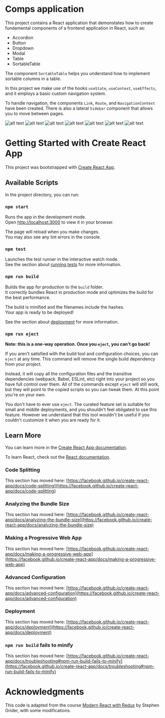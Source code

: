 # Comps application
This project contains a React application that demonstates how to create fundamental components of a frontend application in React, such as:

- Accordion
- Button
- Dropdown
- Modal
- Table
- SortableTable

The component `SortableTable` helps you understand how to  implement sortable columns in a table.

In this project we make use of the hooks `useState`, `useContext`, `useEffects`, and it employs a basic custom navigation system.

To handle navigation, the components `Link`, `Route`, and `NavigationContext` have been created. There is also a lateral `Sidebar` component that allows you to move between pages.


![alt text](https://github.com/RosarioB/comps/blob/main/github_images/accordion.png?raw=true)
![alt text](https://github.com/RosarioB/comps/blob/main/github_images/buttons.png?raw=true)
![alt text](https://github.com/RosarioB/comps/blob/main/github_images/counter.png?raw=true)
![alt text](https://github.com/RosarioB/comps/blob/main/github_images/dropdown.png?raw=true)
![alt text](https://github.com/RosarioB/comps/blob/main/github_images/modal_1.png?raw=true)
![alt text](https://github.com/RosarioB/comps/blob/main/github_images/modal_2.png?raw=true)
![alt text](https://github.com/RosarioB/comps/blob/main/github_images/table.png?raw=true)

# Getting Started with Create React App

This project was bootstrapped with [Create React App](https://github.com/facebook/create-react-app).

## Available Scripts

In the project directory, you can run:

### `npm start`

Runs the app in the development mode.\
Open [http://localhost:3000](http://localhost:3000) to view it in your browser.

The page will reload when you make changes.\
You may also see any lint errors in the console.

### `npm test`

Launches the test runner in the interactive watch mode.\
See the section about [running tests](https://facebook.github.io/create-react-app/docs/running-tests) for more information.

### `npm run build`

Builds the app for production to the `build` folder.\
It correctly bundles React in production mode and optimizes the build for the best performance.

The build is minified and the filenames include the hashes.\
Your app is ready to be deployed!

See the section about [deployment](https://facebook.github.io/create-react-app/docs/deployment) for more information.

### `npm run eject`

**Note: this is a one-way operation. Once you `eject`, you can't go back!**

If you aren't satisfied with the build tool and configuration choices, you can `eject` at any time. This command will remove the single build dependency from your project.

Instead, it will copy all the configuration files and the transitive dependencies (webpack, Babel, ESLint, etc) right into your project so you have full control over them. All of the commands except `eject` will still work, but they will point to the copied scripts so you can tweak them. At this point you're on your own.

You don't have to ever use `eject`. The curated feature set is suitable for small and middle deployments, and you shouldn't feel obligated to use this feature. However we understand that this tool wouldn't be useful if you couldn't customize it when you are ready for it.

## Learn More

You can learn more in the [Create React App documentation](https://facebook.github.io/create-react-app/docs/getting-started).

To learn React, check out the [React documentation](https://reactjs.org/).

### Code Splitting

This section has moved here: [https://facebook.github.io/create-react-app/docs/code-splitting](https://facebook.github.io/create-react-app/docs/code-splitting)

### Analyzing the Bundle Size

This section has moved here: [https://facebook.github.io/create-react-app/docs/analyzing-the-bundle-size](https://facebook.github.io/create-react-app/docs/analyzing-the-bundle-size)

### Making a Progressive Web App

This section has moved here: [https://facebook.github.io/create-react-app/docs/making-a-progressive-web-app](https://facebook.github.io/create-react-app/docs/making-a-progressive-web-app)

### Advanced Configuration

This section has moved here: [https://facebook.github.io/create-react-app/docs/advanced-configuration](https://facebook.github.io/create-react-app/docs/advanced-configuration)

### Deployment

This section has moved here: [https://facebook.github.io/create-react-app/docs/deployment](https://facebook.github.io/create-react-app/docs/deployment)

### `npm run build` fails to minify

This section has moved here: [https://facebook.github.io/create-react-app/docs/troubleshooting#npm-run-build-fails-to-minify](https://facebook.github.io/create-react-app/docs/troubleshooting#npm-run-build-fails-to-minify)


# Acknowledgments
This code is adapted from the course [Modern React with Redux](https://www.udemy.com/course/react-redux) by Stephen Grider, with some modifications.
